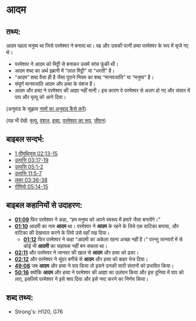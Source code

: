 # आदम #

## तथ्य: ##

आदम पहला मनुष्य था जिसे परमेश्वर ने बनाया था। वह और उसकी पत्नी हव्वा परमेश्वर के रूप में सृजे गए थे। 

* परमेश्वर ने आदम को मिट्टी से बनाकर उसमें सांस फूंकी थी।
* आदम शब्द का अर्थ इब्रानी में “लाल मिट्टी” या “धरती” है।
* “आदम” शब्द वैसा ही है जैसा पुराने नियम का शब्द “मानवजाति” या “मनुष्य” है।
* संपूर्ण मानवजाति आदम और हव्वा के वंशज हैं।
* आदम और हव्वा ने परमेश्वर की आज्ञा नहीं मानी। इस कारण वे परमेश्वर से अलग हो गए और संसार में पाप और मृत्यु को आने दिया।

(अनुवाद के सुझाव [नामों का अनुवाद कैसे करें](rc://hi/ta/man/translate/translate-names))

(यह भी देखें: [मृत्यु](../other/death.md), [वंशज](../other/descendant.md), [हव्वा](../names/eve.md), [परमेश्वर का रूप](../kt/imageofgod.md), [जीवन](../kt/life.md))

## बाइबल सन्दर्भ: ##

* [1 तीमुथियुस 02:13-15](rc://hi/tn/help/1ti/02/13)
* [उत्पत्ति 03:17-19](rc://hi/tn/help/gen/03/17)
* [उत्पत्ति 05:1-2](rc://hi/tn/help/gen/05/01)
* [उत्पत्ति 11:5-7](rc://hi/tn/help/gen/11/05)
* [लूका 03:36-38](rc://hi/tn/help/luk/03/36)
* [रोमियो 05:14-15](rc://hi/tn/help/rom/05/14)

## बाइबल कहानियों से उदाहरण: ##

* __[01:09](rc://hi/tn/help/obs/01/09)__ फिर परमेश्वर ने कहा, “हम मनुष्य को अपने स्वरूप में हमारे जैसा बनायेंगे।”
* __[01:10](rc://hi/tn/help/obs/01/10)__  आदमी का नाम __आदम__ था।  परमेश्वर ने __आदम__ के रहने के लिये एक वाटिका बनाया, और वाटिका की देखभाल करने के लिये उसे वहाँ रख दिया।
  * __[01:12](rc://hi/tn/help/obs/01/12)__ फिर परमेश्वर ने कहा “आदमी का अकेला रहना अच्छा नहीं है।” परन्तु जानवरों में से कोई भी __आदमी__ का सहायक नहीं बन सकता था।
* __[02:11](rc://hi/tn/help/obs/02/11)__ और परमेश्वर ने जानवर की खाल से __आदम__ और हव्वा को ढका।
* __[02:12](rc://hi/tn/help/obs/02/12)__ और परमेश्वर ने सुंदर बगीचे से __आदम__ और हव्वा को बाहर भेज दिया।
* __[49:08](rc://hi/tn/help/obs/49/08)__ जब __आदम__ और हव्वा ने पाप किया तो इसने उनकी सारी संतानों को प्रभावित किया।
* __[50:16](rc://hi/tn/help/obs/50/16)__ क्योंकि __आदम__ और हव्वा ने परमेश्वर की आज्ञा का उलंघन किया और इस दुनिया में पाप को लाए, इसलिये परमेश्वर ने इसे श्राप दिया और इसे नष्ट करने का निर्णय किया।


## शब्द तथ्य: ##

* Strong's: H120, G76
